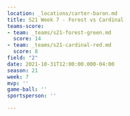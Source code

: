 ```yaml
---
location: _locations/carter-baron.md
title: S21 Week 7 - Forest vs Cardinal
teams-score:
- team: _teams/s21-forest-green.md
  score: 14
- team: _teams/s21-cardinal-red.md
  score: 8
field: "2"
date: 2021-10-31T12:00:00.000-04:00
season: 21
week: 7
mvp: ''
game-ball: ''
sportsperson: ''

---
```

